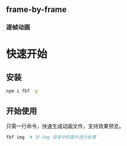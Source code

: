 ## frame-by-frame
### 逐帧动画

# 快速开始

## 安装

```bash
npm i fbf -g
```

## 开始使用

只需一行命令，快速生成动画文件，支持效果预览。

```bash
fbf img  # 对 img 目录中的图片进行处理
```
